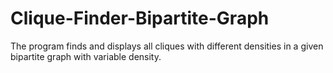 # Clique-Finder-Bipartite-Graph
The program finds and displays all cliques with different densities in a given bipartite graph with variable density.
